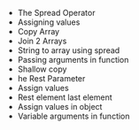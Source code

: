* The Spread Operator
* Assigning values
* Copy Array
* Join 2 Arrays
* String to array using spread
* Passing arguments in function
* Shallow copy
* he Rest Parameter
* Assign values
* Rest element last element
* Assign values in object
* Variable arguments in function